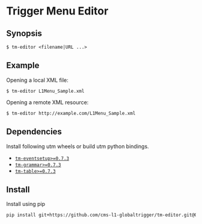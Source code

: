 Trigger Menu Editor
===================

## Synopsis

    $ tm-editor <filename|URL ...>

## Example

Opening a local XML file:

    $ tm-editor L1Menu_Sample.xml

Opening a remote XML resource:

    $ tm-editor http://example.com/L1Menu_Sample.xml

## Dependencies

Install following utm wheels or build utm python bindings.

 * [`tm-eventsetup>=0.7.3`](https://github.com/cms-l1-globaltrigger/tm-eventsetup)
 * [`tm-grammar>=0.7.3`](https://github.com/cms-l1-globaltrigger/tm-grammar)
 * [`tm-table>=0.7.3`](https://github.com/cms-l1-globaltrigger/tm-table)

## Install

Install using pip

```bash
pip install git+https://github.com/cms-l1-globaltrigger/tm-editor.git@0.10.0
```

